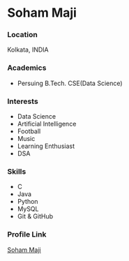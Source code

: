 # Soham Maji

### Location

Kolkata, INDIA

### Academics

- Persuing B.Tech. CSE(Data Science)

### Interests

- Data Science
- Artificial Intelligence
- Football
- Music
- Learning Enthusiast
- DSA

### Skills

- C
- Java
- Python
- MySQL
- Git & GitHub


### Profile Link

[Soham Maji](https://github.com/sohammaji)
